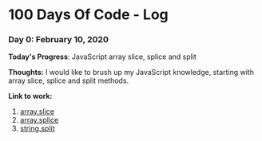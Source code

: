 # 100 Days Of Code - Log

### Day 0: February 10, 2020

**Today's Progress**: JavaScript array slice, splice and split

**Thoughts:** I would like to brush up my JavaScript knowledge, starting with array slice, splice and split methods.

**Link to work:** 
1. [array.slice](https://codepen.io/bunmaska/pen/abOOoGw)
2. [array.splice](https://codepen.io/bunmaska/pen/poJJzKj)
3. [string.split](https://codepen.io/bunmaska/pen/RwPPbJY)


